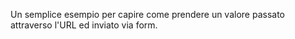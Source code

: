 Un semplice esempio per capire come prendere un valore passato attraverso l'URL ed inviato via form.
